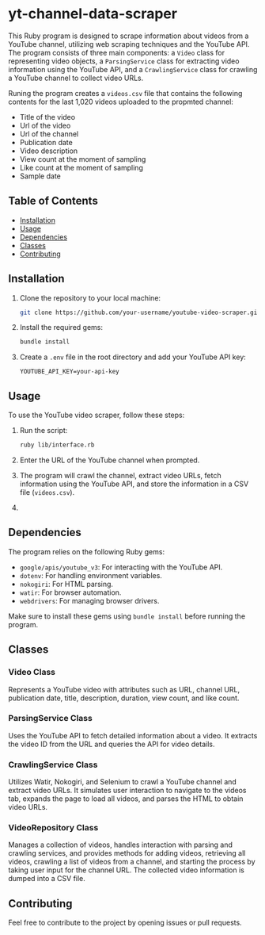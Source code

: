 # yt-channel-data-scraper

This Ruby program is designed to scrape information about videos from a YouTube channel, utilizing web scraping techniques and the YouTube API. The program consists of three main components: a `Video` class for representing video objects, a `ParsingService` class for extracting video information using the YouTube API, and a `CrawlingService` class for crawling a YouTube channel to collect video URLs.

Runing the program creates a `videos.csv` file that contains the following contents for the last 1,020 videos uploaded to the propmted channel:

- Title of the video
- Url of the video
- Url of the channel
- Publication date
- Video description
- View count at the moment of sampling
- Like count at the moment of sampling
- Sample date

## Table of Contents
- [Installation](#installation)
- [Usage](#usage)
- [Dependencies](#dependencies)
- [Classes](#classes)
- [Contributing](#contributing)

## Installation

1. Clone the repository to your local machine:

   ```bash
   git clone https://github.com/your-username/youtube-video-scraper.git
   ```

2. Install the required gems:

   ```bash
   bundle install
   ```

3. Create a `.env` file in the root directory and add your YouTube API key:

   ```env
   YOUTUBE_API_KEY=your-api-key
   ```

## Usage

To use the YouTube video scraper, follow these steps:

1. Run the script:

   ```bash
   ruby lib/interface.rb
   ```

2. Enter the URL of the YouTube channel when prompted.

3. The program will crawl the channel, extract video URLs, fetch information using the YouTube API, and store the information in a CSV file (`videos.csv`).

4.

## Dependencies

The program relies on the following Ruby gems:

- `google/apis/youtube_v3`: For interacting with the YouTube API.
- `dotenv`: For handling environment variables.
- `nokogiri`: For HTML parsing.
- `watir`: For browser automation.
- `webdrivers`: For managing browser drivers.

Make sure to install these gems using `bundle install` before running the program.

## Classes

### Video Class

Represents a YouTube video with attributes such as URL, channel URL, publication date, title, description, duration, view count, and like count.

### ParsingService Class

Uses the YouTube API to fetch detailed information about a video. It extracts the video ID from the URL and queries the API for video details.

### CrawlingService Class

Utilizes Watir, Nokogiri, and Selenium to crawl a YouTube channel and extract video URLs. It simulates user interaction to navigate to the videos tab, expands the page to load all videos, and parses the HTML to obtain video URLs.

### VideoRepository Class

Manages a collection of videos, handles interaction with parsing and crawling services, and provides methods for adding videos, retrieving all videos, crawling a list of videos from a channel, and starting the process by taking user input for the channel URL. The collected video information is dumped into a CSV file.

## Contributing

Feel free to contribute to the project by opening issues or pull requests.
